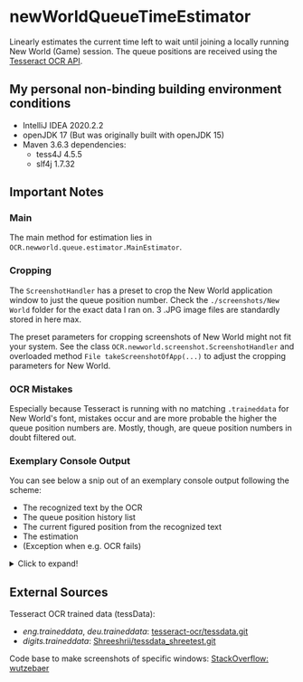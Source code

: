 # newWorldQueueTimeEstimator
Linearly estimates the current time left to wait until joining a locally running New World (Game) session. The queue positions are received using the [Tesseract OCR API](https://github.com/tesseract-ocr/tesseract).

## My personal non-binding building environment conditions
- IntelliJ IDEA 2020.2.2
- openJDK 17 (But was originally built with openJDK 15)
- Maven 3.6.3 dependencies:
  - tess4J 4.5.5
  - slf4j 1.7.32

## Important Notes
### Main
The main method for estimation lies in `OCR.newworld.queue.estimator.MainEstimator`.

### Cropping
The `ScreenshotHandler` has a preset to crop the New World application window to just the queue position number. Check the `./screenshots/New World` folder for the exact data I ran on. 3 .JPG image files are standardly stored in here max.

The preset parameters for cropping screenshots of New World might not fit your system. See the class `OCR.newworld.screenshot.ScreenshotHandler` and overloaded method `File takeScreenshotOfApp(...)` to adjust the cropping parameters for New World.

### OCR Mistakes
Especially because Tesseract is running with no matching `.traineddata` for New World's font, mistakes occur and are more probable the higher the queue position numbers are. Mostly, though, are queue position numbers in doubt filtered out.  

### Exemplary Console Output
You can see below a snip out of an exemplary console output following the scheme: 
- The recognized text by the OCR
- The queue position history list
- The current figured position from the recognized text
- The estimation
- (Exception when e.g. OCR fails)

<details>
  <summary>Click to expand!</summary>
  
  ````
  Recognized text: 907

Queue Histroy {1039, 1013, 1013, 1003, 1003, 988, 982, 982, 972, 972, 964, 957, 957, 938, 938, 925, 925, 901, 907, 907, }
Current Position: 907
Estimated time until join: 2 hours, 31 minutes

Recognized text: 895

Queue Histroy {1013, 1013, 1003, 1003, 988, 982, 982, 972, 972, 964, 957, 957, 938, 938, 925, 925, 901, 907, 907, 895, }
Current Position: 895
Estimated time until join: 2 hours, 29 minutes

Recognized text: 885

Queue Histroy {1013, 1003, 1003, 988, 982, 982, 972, 972, 964, 957, 957, 938, 938, 925, 925, 901, 907, 907, 895, 885, }
Current Position: 885
Estimated time until join: 2 hours, 27 minutes

Recognized text: 885

Queue Histroy {1003, 1003, 988, 982, 982, 972, 972, 964, 957, 957, 938, 938, 925, 925, 901, 907, 907, 895, 885, 885, }
Current Position: 885
Estimated time until join: 2 hours, 27 minutes

The queue position cannot rise or fall more than 100 positions at a time!
Recognized text: 0

Queue Histroy {1003, 988, 982, 982, 972, 972, 964, 957, 957, 938, 938, 925, 925, 901, 907, 907, 895, 885, 885, }
Current Position: 885
Estimated time until join: 2 hours, 27 minutes

Recognized text: 857

Queue Histroy {1003, 988, 982, 982, 972, 972, 964, 957, 957, 938, 938, 925, 925, 901, 907, 907, 895, 885, 885, 857, }
Current Position: 857
Estimated time until join: 2 hours, 2 minutes

Recognized text: 847

Queue Histroy {988, 982, 982, 972, 972, 964, 957, 957, 938, 938, 925, 925, 901, 907, 907, 895, 885, 885, 857, 847, }
Current Position: 847
Estimated time until join: 2 hours, 1 minutes

Recognized text: 847

Queue Histroy {982, 982, 972, 972, 964, 957, 957, 938, 938, 925, 925, 901, 907, 907, 895, 885, 885, 857, 847, 847, }
Current Position: 847
Estimated time until join: 2 hours, 1 minutes

Recognized text: 843

Queue Histroy {982, 972, 972, 964, 957, 957, 938, 938, 925, 925, 901, 907, 907, 895, 885, 885, 857, 847, 847, 843, }
Current Position: 843
Estimated time until join: 2 hours, 0 minutes

Recognized text: 823

Queue Histroy {972, 972, 964, 957, 957, 938, 938, 925, 925, 901, 907, 907, 895, 885, 885, 857, 847, 847, 843, 823, }
Current Position: 823
Estimated time until join: 1 hours, 57 minutes
 ````
</details>

## External Sources
Tesseract OCR trained data (tessData):
- *eng.traineddata*, *deu.traineddata*: [tesseract-ocr/tessdata.git](https://github.com/tesseract-ocr/tessdata.git)
- *digits.traineddata*: [Shreeshrii/tessdata_shreetest.git](https://github.com/Shreeshrii/tessdata_shreetest.git)

Code base to make screenshots of specific windows: [StackOverflow: wutzebaer](https://stackoverflow.com/a/47182139)
